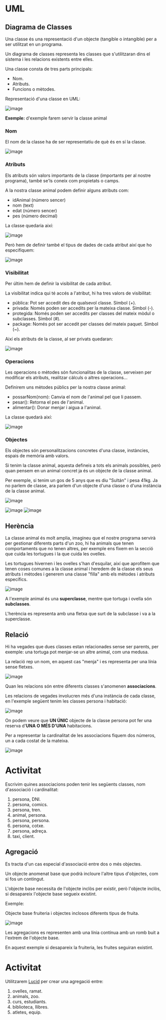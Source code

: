 # UML

## Diagrama de Classes

Una classe és una representació d'un objecte (tangible o intangible) per a ser utilitzat en un programa.

Un diagrama de classes representa les classes que s'utilitzaran dins el sistema i les relacions existents entre elles.

Una classe consta de tres parts principals:
- Nom.
- Atributs.
- Funcions o mètodes.

Representació d'una classe en UML:

![image](https://user-images.githubusercontent.com/110727546/221841590-a3b79ca3-718b-4afa-a12a-d6a7122794f3.png)

**Exemple:** d'exemple farem servir la classe animal

### Nom

El nom de la classe ha de ser representatiu de què és en sí la classe.

![image](https://user-images.githubusercontent.com/110727546/221841686-73c5d8e8-8c25-4184-8695-37f65e3259fe.png)

### Atributs

Els atributs són valors importants de la classe (importants per al nostre programa), també se'ls coneix com propietats o camps.

A la nostra classe animal podem definir alguns atributs com:
- idAnimal (número sencer)
- nom (text)
- edat (número sencer)
- pes (número decimal)

La classe quedaria així:

![image](https://user-images.githubusercontent.com/110727546/221842112-1a15be2b-eee0-412b-ac31-9e2e2029f57b.png)

Però hem de definir també el tipus de dades de cada atribut així que ho especifiquem:

![image](https://user-images.githubusercontent.com/110727546/221849804-d2103b76-93e2-463b-9f73-d2d845271e1c.png)

### Visibilitat

Per últim hem de definir la visibilitat de cada atribut. 

La visibilitat indica qui té accés a l'atribut, hi ha tres valors de visibilitat:
- pública: Pot ser accedit des de qualsevol classe. Símbol (+).
- privada: Només poden ser accedits per la mateixa classe. Símbol (-).
- protegida: Només poden ser accedits per classes del mateix mòdul o subclasses. Símbol (#).
- package: Només pot ser accedit per classes del mateix paquet. Símbol (~).

Així els atributs de la classe, al ser privats quedaran:

![image](https://user-images.githubusercontent.com/110727546/221849729-a50c53b4-801a-4878-a354-9ec244fe07c6.png)

### Operacions

Les operacions o mètodes són funcionalitas de la classe, serveixen per modificar els atributs, realitzar càlculs o altres operacions...

Definirem uns mètodes públics per la nostra classe animal:
- possarNom(nom): Canvia el nom de l'animal pel que li passem.
- pesar(): Retorna el pes de l'animal.
- alimentar(): Donar menjar i aigua a l'animal.

La classe quedarà així:

![image](https://user-images.githubusercontent.com/110727546/221849946-c16e0ebb-2a58-4791-9c7c-c91a0a1d9524.png)

### Objectes

Els objectes són personalitzacions concretes d'una classe, instàncies, espais de memòria amb valors.

Si tenim la classe animal, aquesta defineis a tots els animals possibles, però quan pensem en un animal concret ja és un objecte de la classe animal.

Per exemple, si tenim un gos de 5 anys que es diu "Sultán" i pesa 41kg. Ja no parlem de classe, ara parlem d'un objecte d'una classe o d'una instància de la classe animal.

![image](https://user-images.githubusercontent.com/110727546/221941756-229fbcbe-43ca-49f0-ae5b-c09c7275f333.png)


![image](https://user-images.githubusercontent.com/110727546/221847922-d427d5e8-b422-4ed1-a88e-22a8beb63f15.png)
![image](https://user-images.githubusercontent.com/110727546/221850115-31cf0039-5c6b-4692-a8ea-d406f7884350.png)

## Herència

La classe animal és molt amplia, imagineu que el nostre programa servirà per gestionar diferents parts d'un zoo, hi ha animals que tenen comportaments que no tenen altres, per exemple ens fixem en la secció que cuida les tortugues i la que cuida les ovelles.

Les tortugues hivernen i les ovelles s'han d'esquilar, així que aprofitem que tenen coses comunes a la classe animal i heredem de la classe els seus atributs i mètodes i generem una classe "filla" amb els mètodes i atributs específics.

![image](https://user-images.githubusercontent.com/110727546/221852144-cdc717ea-8680-4cd0-b811-a473aa5c7df3.png)

A l'exemple animal és una **superclasse**, mentre que tortuga i ovella són **subclasses**.

L'herència es representa amb una fletxa que surt de la subclasse i va a la superclasse.

## Relació

Hi ha vegades que dues classes estan relacionades sense ser parents, per exemple: una tortuga pot menjar-se un altre animal, com una medusa.

La relació rep un nom, en aquest cas "menja" i es representa per una línia sense fletxes.

![image](https://user-images.githubusercontent.com/110727546/221935154-2a8b5e23-63e6-4c1b-bb53-c4a7357f18ce.png)

Quan les relacions són entre diferents classes s'anomenen **associacions**.

Les relacions de vegades involucren més d'una instància de cada classe, en l'exemple següent tenim les classes persona i habitació:

![image](https://user-images.githubusercontent.com/110727546/221986963-8035bda1-bb08-4193-9d2e-a58c9feabc23.png)

On podem veure que **UN ÚNIC** objecte de la classe persona  pot fer una reserva d'**UNA O MÉS D'UNA** habitacions.

Per a representar la cardinalitat de les associacions fiquem dos números, un a cada costat de la mateixa. 

![image](https://user-images.githubusercontent.com/110727546/221987681-41e5a952-edcc-48ab-8d17-ed2f43fac446.png)

# Activitat

Escrivim quines associacions poden tenir les següents classes, nom d'associació i cardinalitat:

1. persona, DNI.
2. persona, comics.
3. persona, tren.
4. animal, persona.
5. persona, persona.
6. persona, cotxe.
7. persona, adreça.
8. taxi, client.

## Agregació

Es tracta d'un cas especial d'associació entre dos o més objectes.

Un objecte anomenat base que podrà incloure l'altre tipus d'objectes, com si fos un contingut.

L'objecte base necessita de l'objecte inclòs per existir, però l'objecte inclòs, si desapareix l'objecte base segueix existint.

Exemple: 

Objecte base fruiteria i objectes inclosos diferents tipus de fruita.

![image](https://user-images.githubusercontent.com/110727546/221990480-bbc41b4e-0480-4b82-b06c-ade03f6b4bf5.png)

Les agregacions es representen amb una línia contínua amb un romb buit a l'extrem de l'objecte base.

En aquest exemple si desapareix la fruiteria, les fruites seguiran existint.

# Activitat

Utilitzarem [Lucid](https://lucid.app/) per crear una agregació entre:

1. ovelles, ramat.
2. animals, zoo.
3. curs, estudiants.
4. biblioteca, llibres.
5. atletes, equip.







